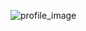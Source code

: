 ![profile_image](https://avatars2.githubusercontent.com/u/42970107?s=400&u=e2837c8cafb9a5e2148be4cea6e9975487d40d26&v=4)
